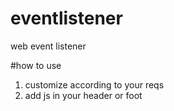 # eventlistener
web event listener


#how to use
1. customize according to your reqs
2. add js in your header or foot

